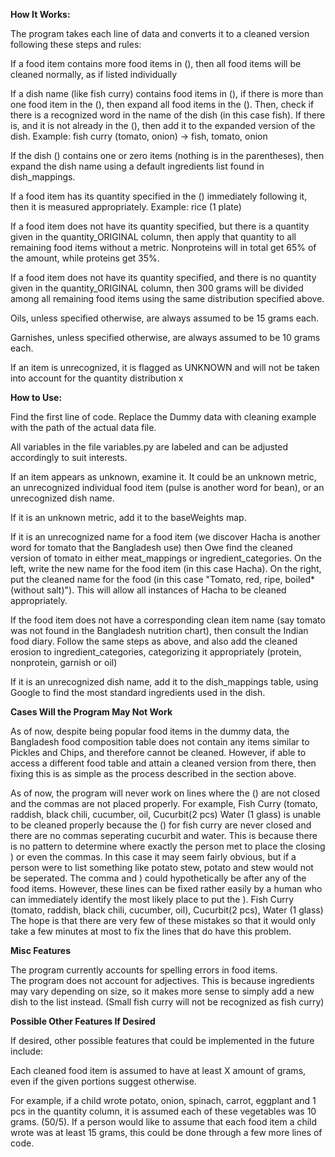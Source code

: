 **How It Works:**


The program takes each line of data and converts it to a cleaned version following these steps and rules: 

If a food item contains more food items in (), then all food items will be cleaned normally, as if listed individually

If a dish name (like fish curry) contains food items in (), if there is more than one food item in the (),  then expand all food items in the (). Then, check if there is a recognized word in the name of the dish (in this case fish). If there is, and it is not already in the (), then add it to the expanded version of the dish. Example: fish curry (tomato, onion) -> fish, tomato, onion 

If the dish () contains one or zero items (nothing is in the parentheses), then expand the dish name using a default ingredients list found in dish_mappings. 

If a food item has its quantity specified in the () immediately following it, then it is measured appropriately. Example: rice (1 plate) 

If a food item does not have its quantity specified, but there is a quantity given in the quantity_ORIGINAL column, then apply that quantity to all remaining food items without a metric. Nonproteins will in total get 65% of the amount, while proteins get 35%. 

If a food item does not have its quantity specified, and there is no quantity given in the quantity_ORIGINAL column, then 300 grams will be divided among all remaining food items using the same distribution specified above.

Oils, unless specified otherwise, are always assumed to be 15 grams each. 

Garnishes, unless specified otherwise, are always assumed to be 10 grams each. 

If an item is unrecognized, it is flagged as UNKNOWN and will not be taken into account for the quantity distribution x


**How to Use:** 

Find the first line of code. Replace the Dummy data with cleaning example with the path of the actual data file. 

All variables in the file variables.py are labeled and can be adjusted accordingly to suit interests. 

If an item appears as unknown, examine it. It could be an unknown metric, an unrecognized individual food item (pulse is another word for bean), or an unrecognized dish name. 

If it is an unknown metric, add it to the baseWeights map. 

If it is an unrecognized name for a food item (we discover Hacha is another word for tomato that the Bangladesh use) then Owe find the cleaned version of tomato in either meat_mappings or ingredient_categories. On the left, write the new name for the food item (in this case Hacha). On the right, put the cleaned name for the food (in this case "Tomato, red, ripe, boiled* (without salt)"). This will allow all instances of Hacha to be cleaned appropriately. 

If the food item does not have a corresponding clean item name (say tomato was not found in the Bangladesh nutrition chart), then consult the Indian food diary. Follow the same steps as above, and also add the cleaned erosion to ingredient_categories, categorizing it appropriately (protein, nonprotein, garnish or oil)  

If it is an unrecognized dish name, add it to the dish_mappings table, using Google to find the most standard ingredients used in the dish.  

**Cases Will the Program May Not Work**

As of now, despite being popular food items in the dummy data, the Bangladesh food composition table does not contain any items similar to Pickles and Chips, and therefore cannot be cleaned. However, if able to access a different food table and attain a cleaned version from there, then fixing this is as simple as the process described in the section above. 

As of now, the program will never work on lines where the () are not closed and the commas are not placed properly. For example, Fish Curry (tomato, raddish, black chili, cucumber, oil, Cucurbit(2 pcs) Water (1 glass) is unable to be cleaned properly because the () for fish curry are never closed and there are no commas seperating cucurbit and water. This is because there is no pattern to determine where exactly the person met to place the closing ) or even the commas. In this case it may seem fairly obvious, but if a person were to list something like potato stew, potato and stew would not be seperated. The comma and ) could hypothetically be after any of the food items. However, these lines can be fixed rather easily by a human who can immediately identify the most likely place to put the ). Fish Curry (tomato, raddish, black chili, cucumber, oil), Cucurbit(2 pcs), Water (1 glass) The hope is that there are very few of these mistakes so that it would only take a few minutes at most to fix the lines that do have this problem. 

**Misc Features** 

The program currently accounts for spelling errors in food items.  
The program does not account for adjectives. This is because ingredients may vary depending on size, so it makes more sense to simply add a new dish to the list instead. (Small fish curry will not be recognized as fish curry) 

**Possible Other Features If Desired**

If desired, other possible features that could be implemented in the future include:

Each cleaned food item is assumed to have at least X amount of grams, even if the given portions suggest otherwise. 

For example, if a child wrote potato, onion, spinach, carrot, eggplant and 1 pcs in the quantity column, it is assumed each of these vegetables was 10 grams. (50/5). If a person would like to assume that each food item a child wrote was at least 15 grams, this could be done through a few more lines of code. 

